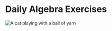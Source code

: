 # Daily Algebra Exercises
![A cat playing with a ball of yarn](https://media.giphy.com/media/3o7btNa0RUYa5E7iiQ/giphy.gif)

